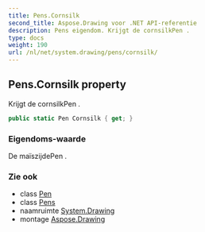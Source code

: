 ```yaml
---
title: Pens.Cornsilk
second_title: Aspose.Drawing voor .NET API-referentie
description: Pens eigendom. Krijgt de cornsilkPen .
type: docs
weight: 190
url: /nl/net/system.drawing/pens/cornsilk/
---
```

## Pens.Cornsilk property

Krijgt de cornsilkPen .

```csharp
public static Pen Cornsilk { get; }
```

### Eigendoms-waarde

De maïszijdePen .

### Zie ook

* class [Pen](../../pen/)
* class [Pens](../)
* naamruimte [System.Drawing](../../pens/)
* montage [Aspose.Drawing](../../../)


